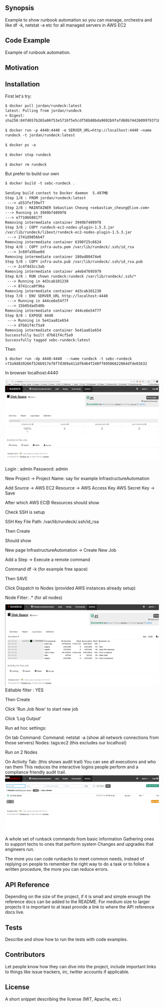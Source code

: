 ## Synopsis

Example to show runbook automation so you can manage, orchestra and like df -k, netstat -a etc for all managed servers in AWS EC2

## Code Example

Example of runbook automation. 

## Motivation

 
## Installation

First let's try:

    $ docker pull jordan/rundeck:latest
    latest: Pulling from jordan/rundeck
    > Digest: sha256:84fd657b265a06f53e5716f5e5cdf58b80bda9692b9fafd68b74426099793716

    $ docker run -p 4440:4440 -e SERVER_URL=http://localhost:4440 —name rundeck -t jordan/rundeck:latest

    $ docker ps -a
    
    $ docker stop rundeck
    
    $ docker rm rundeck


But prefer to build our own
    
    $ docker build -t sebc-rundeck .

    Sending build context to Docker daemon  5.497MB
    Step 1/8 : FROM jordan/rundeck:latest
     ---> a553fef39ef7
    Step 2/8 : MAINTAINER Sebastian Cheung <sebastian_cheung@live.com>
    ---> Running in 3949bf4899f8
    ---> e7710668817f
    Removing intermediate container 3949bf4899f8
    Step 3/8 : COPY rundeck-ec2-nodes-plugin-1.5.3.jar /var/lib/rundeck/libext/rundeck-ec2-nodes-plugin-1.5.3.jar
     ---> 2741d9856b47
    Removing intermediate container 6390f25c6624
    Step 4/8 : COPY infra-auto.pem /var/lib/rundeck/.ssh/id_rsa
     ---> 3c60fa50ae0d
    Removing intermediate container 180ad80474e6
    Step 5/8 : COPY infra-auto.pub /var/lib/rundeck/.ssh/id_rsa.pub
     ---> 2c4f4d3cc3ab
    Removing intermediate container a4eb47695979
    Step 6/8 : RUN chown rundeck:rundeck /var/lib/rundeck/.ssh/*
     ---> Running in 4d3cab101238
     ---> 8741cca0f96a
    Removing intermediate container 4d3cab101238
    Step 7/8 : ENV SERVER_URL http://localhost:4440
     ---> Running in 444ce6e54f7f
     ---> 15b05dad540b
    Removing intermediate container 444ce6e54f7f
    Step 8/8 : EXPOSE 4440
     ---> Running in 5e41aa81e654
     ---> d7b61f4cf5a9
    Removing intermediate container 5e41aa81e654
    Successfully built d7b61f4cf5a9
    Successfully tagged sebc-rundeck:latest



Then 

    $ docker run -dp 4440:4440  --name rundeck -t sebc-rundeck
    >73a9d839266f526b917e78f7d309a411df6464f240ff69506622864dfde01632

In browser localhost:4440

![Alt text](screenshot1.png?raw=true "Disk Space")

Login : admin
Password: admin

New Project -> Project Name: say for example
InfrastructureAutomation

Add Source -> AWS EC2 Resource -> AWS Access Key
AWS Secret Key -> Save

After which AWS EC@ Resources should show

Check SSH is setup

SSH Key File Path: /var/lib/rundeck/.ssh/id_rsa

Then Create 

Should show

New page InfrastructureAutomation ->
Create New Job

Add a Step -> Execute a remote command

Command df -k (for example free space)

Then SAVE

Click Dispatch to Nodes (provided AWS instances already setup)

Node Filter: .* (for all nodes)


![Alt text](screenshot3.png?raw=true "Activity Tab")
Editable filter : YES

Then Create


Click 'Run Job Now’ to start new job

Click ‘Log Output’

Run ad hoc settings:

On tab Command:
Command: netstat -a (show all network connections from those servers)
Nodes: tags:ec2 (this excludes our localhost)

Run on 2 Nodes


On Activity Tab: (this shows audit trail)
You can see all executions and who ran them
This reduces the interactive logins people perform and a compliance friendly audit trail. 
![Alt text](screenshot2.png?raw=true "Past Jobs")

A whole set of runback commands from basic information 
Gathering ones to support techs to ones that perform system
Changes and upgrades that engineers run.

The more you can code runbacks to meet common needs, instead of replying on people to remember the right way to do a task or to follow a written procedure, the more you can reduce errors.


## API Reference

Depending on the size of the project, if it is small and simple enough the reference docs can be added to the README. For medium size to larger projects it is important to at least provide a link to where the API reference docs live.

## Tests

Describe and show how to run the tests with code examples.

## Contributors

Let people know how they can dive into the project, include important links to things like issue trackers, irc, twitter accounts if applicable.

## License

A short snippet describing the license (MIT, Apache, etc.)